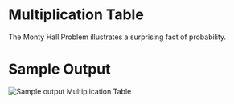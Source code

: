 Multiplication Table
========================================================

The Monty Hall Problem illustrates a surprising fact of probability. 


Sample Output
========================================================

![Sample output Multiplication Table](https://github.com/nihathalici/The-Big-Book-of-Small-Python-Projects/blob/main/C49-Project-49-Multiplication-Table/multiplication_table_sample_output.PNG)

